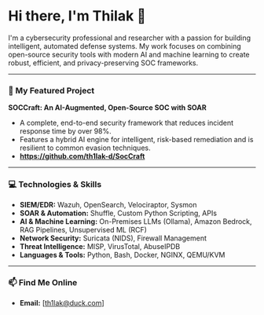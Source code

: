 # Hi there, I'm Thilak 👋

I'm a cybersecurity professional and researcher with a passion for building intelligent, automated defense systems. My work focuses on combining open-source security tools with modern AI and machine learning to create robust, efficient, and privacy-preserving SOC frameworks.

---

### 🚀 My Featured Project

**SOCCraft: An AI-Augmented, Open-Source SOC with SOAR**
- A complete, end-to-end security framework that reduces incident response time by over 98%.
- Features a hybrid AI engine for intelligent, risk-based remediation and is resilient to common evasion techniques.
- **https://github.com/th1lak-d/SocCraft** 

---

### 💻 Technologies & Skills

- **SIEM/EDR:** Wazuh, OpenSearch, Velociraptor, Sysmon
- **SOAR & Automation:** Shuffle, Custom Python Scripting, APIs
- **AI & Machine Learning:** On-Premises LLMs (Ollama), Amazon Bedrock, RAG Pipelines, Unsupervised ML (RCF)
- **Network Security:** Suricata (NIDS), Firewall Management
- **Threat Intelligence:** MISP, VirusTotal, AbuseIPDB
- **Languages & Tools:** Python, Bash, Docker, NGINX, QEMU/KVM

---

### 📫 Find Me Online
- **Email:** [th1lak@duck.com]
